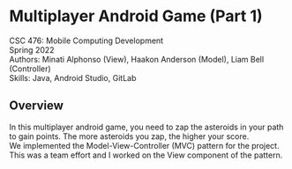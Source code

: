 # Multiplayer Android Game (Part 1)
CSC 476: Mobile Computing Development<br/>
Spring 2022<br/>
Authors: Minati Alphonso (View), Haakon Anderson (Model), Liam Bell (Controller)<br/>
Skills: Java, Android Studio, GitLab
## Overview
In this  multiplayer android game, you need to zap the asteroids in your path to gain points. The more asteroids you zap, the higher your score.<br/>
We implemented the Model-View-Controller (MVC) pattern for the project. This was a team effort and I worked on the View component of the pattern.
